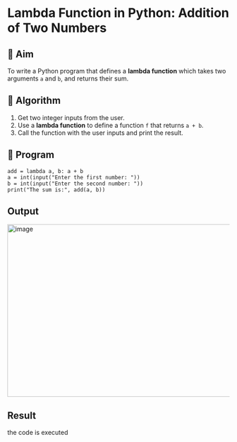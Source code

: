 # Lambda Function in Python: Addition of Two Numbers

## 🎯 Aim
To write a Python program that defines a **lambda function** which takes two arguments `a` and `b`, and returns their sum.

## 🧠 Algorithm
1. Get two integer inputs from the user.
2. Use a **lambda function** to define a function `f` that returns `a + b`.
3. Call the function with the user inputs and print the result.

## 🧾 Program
```
add = lambda a, b: a + b
a = int(input("Enter the first number: "))
b = int(input("Enter the second number: "))
print("The sum is:", add(a, b))
```

## Output
<img width="1272" height="391" alt="image" src="https://github.com/user-attachments/assets/a9876ac5-6d1d-4ee2-b483-04d95a7f4fef" />

## Result
the code is executed
